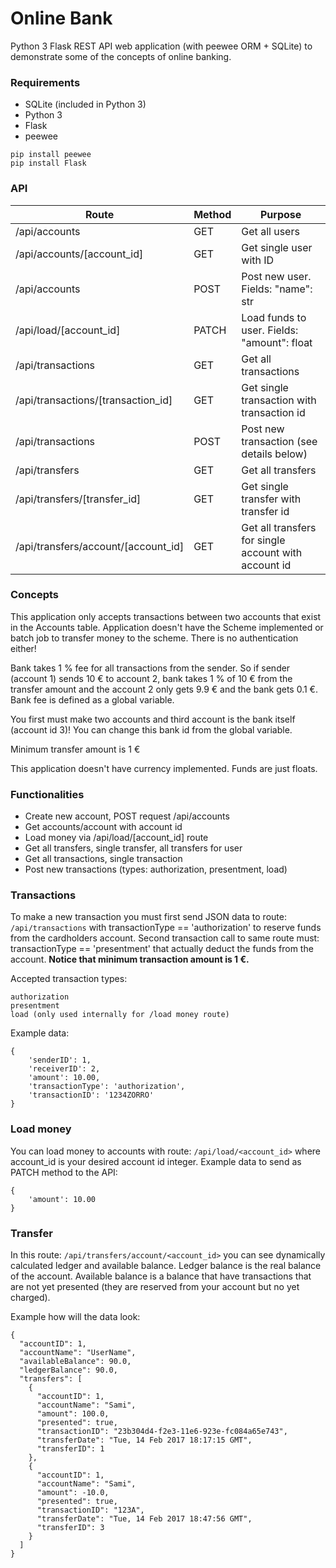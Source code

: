 # Online Bank

Python 3 Flask REST API web application (with peewee ORM + SQLite) to demonstrate some of the concepts of online banking.

### Requirements

* SQLite (included in Python 3)
* Python 3
* Flask
* peewee

```
pip install peewee
pip install Flask
```

### API

| Route                               | Method | Purpose                                                    |
| ----------------------------------- |------  | ---------------------------------------------------------- |
| /api/accounts                       | GET    | Get all users                                              |
| /api/accounts/[account_id]          | GET    | Get single user with ID                                    |
| /api/accounts                       | POST   | Post new user. Fields: "name": str                         |
| /api/load/[account_id]              | PATCH  | Load funds to user. Fields: "amount": float                |
| /api/transactions                   | GET    | Get all transactions                                       |
| /api/transactions/[transaction_id]  | GET    | Get single transaction with transaction id                 |
| /api/transactions                   | POST   | Post new transaction (see details below)                   |
| /api/transfers                      | GET    | Get all transfers                                          |
| /api/transfers/[transfer_id]        | GET    | Get single transfer with transfer id                       |
| /api/transfers/account/[account_id] | GET    | Get all transfers for single account with account id       |

### Concepts
This application only accepts transactions between two accounts that exist in the Accounts table. Application doesn't have the Scheme implemented or batch job to transfer money to the scheme. There is no authentication either!

Bank takes 1 % fee for all transactions from the sender. So if sender (account 1) sends 10 € to account 2, bank takes 1 % of 10 € from the transfer amount and the account 2 only gets 9.9 € and the bank gets 0.1 €. Bank fee is defined as a global variable.

You first must make two accounts and third account is the bank itself (account id 3)! You can change this bank id from the global variable.

Minimum transfer amount is 1 €

This application doesn't have currency implemented. Funds are just floats.

### Functionalities

* Create new account, POST request /api/accounts
* Get accounts/account with account id
* Load money via /api/load/[account_id] route
* Get all transfers, single transfer, all transfers for user
* Get all transactions, single transaction
* Post new transactions (types: authorization, presentment, load)

### Transactions
To make a new transaction you must first send JSON data to route: ```/api/transactions``` with transactionType == 'authorization' to reserve funds from the cardholders account. Second transaction call to same route must: transactionType == 'presentment' that actually deduct the funds from the account. **Notice that minimum transaction amount is 1 €.**

Accepted transaction types:

```
authorization
presentment
load (only used internally for /load money route)
```

Example data:
```
{
	'senderID': 1,
	'receiverID': 2,
	'amount': 10.00,
	'transactionType': 'authorization',
	'transactionID': '1234ZORRO'
}
```
### Load money
You can load money to accounts with route: ```/api/load/<account_id>``` where account_id is your desired account id integer.
Example data to send as PATCH method to the API:
```
{
	'amount': 10.00
}
```

### Transfer
In this route: ```/api/transfers/account/<account_id>``` you can see dynamically calculated ledger and available balance. Ledger balance is the real balance of the account. Available balance is a balance that have transactions that are not yet presented (they are reserved from your account but no yet charged).


Example how will the data look:
```
{
  "accountID": 1, 
  "accountName": "UserName", 
  "availableBalance": 90.0, 
  "ledgerBalance": 90.0, 
  "transfers": [
    {
      "accountID": 1, 
      "accountName": "Sami", 
      "amount": 100.0, 
      "presented": true, 
      "transactionID": "23b304d4-f2e3-11e6-923e-fc084a65e743", 
      "transferDate": "Tue, 14 Feb 2017 18:17:15 GMT", 
      "transferID": 1
    }, 
    {
      "accountID": 1, 
      "accountName": "Sami", 
      "amount": -10.0, 
      "presented": true, 
      "transactionID": "123A", 
      "transferDate": "Tue, 14 Feb 2017 18:47:56 GMT", 
      "transferID": 3
    }
  ]
}
```
